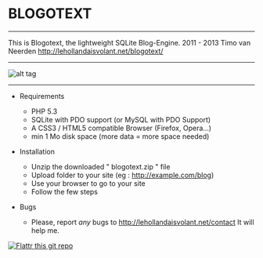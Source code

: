 # BLOGOTEXT 

---

This is Blogotext, the lightweight SQLite Blog-Engine.
2011 - 2013 Timo van Neerden http://lehollandaisvolant.net/blogotext/

---

![alt tag](http://lehollandaisvolant.net/blogotext/blogotext-screen.png)

---

- Requirements
  * PHP 5.3
  * SQLite with PDO support (or MySQL with PDO Support)
  * A CSS3 / HTML5 compatible Browser (Firefox, Opera…)
  * min 1 Mo disk space (more data = more space needed)

- Installation
  * Unzip the downloaded " blogotext.zip " file
  * Upload folder to your site (eg : http://example.com/blog)
  * Use your browser to go to your site
  * Follow the few steps

- Bugs
  * Please, report *any* bugs to http://lehollandaisvolant.net/contact It will help me.


[![Flattr this git repo](http://api.flattr.com/button/flattr-badge-large.png)](http://flattr.com/thing/734525/Blogotext)
